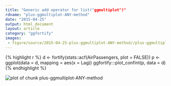 ```yaml
---
title: "Generic add operator for list("ggmultiplot")"
rdname: "plus-ggmultiplot-ANY-method"
date: "2015-04-25"
output: html_document
layout: article
category: "ggfortify"
images:
 - figure/source/2015-04-25-plus-ggmultiplot-ANY-method//plus-ggmultiplot-ANY-method-1.png
---
```





{% highlight r %}
d <- fortify(stats::acf(AirPassengers, plot = FALSE))
p <- ggplot(data = d, mapping = aes(x = Lag))
ggfortify:::plot_confint(p, data = d)
{% endhighlight %}

![plot of chunk plus-ggmultiplot-ANY-method](/allYourFigureAreBelongToUs/figure/source/2015-04-25-plus-ggmultiplot-ANY-method/plus-ggmultiplot-ANY-method-1.png) 